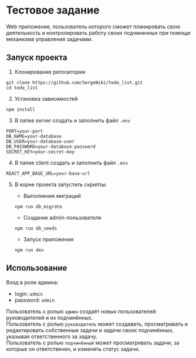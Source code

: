 # Тестовое задание

Web приложение, пользователь
которого сможет планировать свою деятельность и
контролировать работу своих подчиненных при помощи
механизма управления задачами.

## Запуск проекта
1. Клонирование репозитория
```
git clone https://github.com/SergeNiki/todo_list.git
cd todo_list
```
2. Установка зависимостей
```
npm install
```
3. В папке server создать и заполнить файл `.env`
```
PORT=your-port
DB_NAME=your-database
DB_USER=your-database-user
DB_PASSWORD=your-database-password
SECRET_KEY=your-secret-key
```
4. В папке client создать и заполнить файл `.env`
```
REACT_APP_BASE_URL=your-base-url
```
5. В корне проекта запустить скрипты:

    - Выполнение миграций
    ```
    npm run db_migrate
    ```
    - Создание admin-пользователя
    ```
    npm run db_seeds
    ```
    - Запуск приложения
    ```
    npm run dev
    ```

## Использование
Вход в роли админа:
- login: `admin`
- password: `admin`

Пользователь с ролью `админ` создаёт новых пользователей: руководителей и их подчинённых.  
Пользователь с ролью `руководитель` может создавать, просматривать и редактировать собственные задачи и задачи своих подчинённых, указывая ответственного за задачу.  
Пользователь с ролью `подчинённый` может просматривать задачи, за которые он ответственен, и изменять статус задачи.
